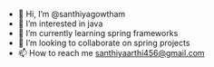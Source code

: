 - 👋 Hi, I’m @santhiyagowtham
- 👀 I’m interested in java
- 🌱 I’m currently learning spring frameworks
- 💞️ I’m looking to collaborate on spring projects
- 📫 How to reach me santhiyaarthi456@gmail.com

<!---
santhiyagowtham/santhiyagowtham is a ✨ special ✨ repository because its `README.md` (this file) appears on your GitHub profile.
You can click the Preview link to take a look at your changes.
--->
